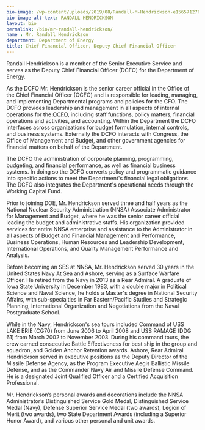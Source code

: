 ```yaml
---
bio-image: /wp-content/uploads/2019/08/Randall-M-Hendrickson-e1565712767945-215x300.jpg
bio-image-alt-text: RANDALL HENDRICKSON
layout: bio
permalink: /bio/mr-randall-hendrickson/
name : Mr. Randall Hendrickson
department: Department of Energy
title: Chief Financial Officer, Deputy Chief Financial Officer
---
```


Randall Hendrickson is a member of the Senior Executive Service and serves as the Deputy Chief Financial Officer (DCFO) for the Department of Energy.

As the DCFO Mr. Hendrickson is the senior career official in the Office of the Chief Financial Officer (OCFO) and is responsible for leading, managing, and implementing Departmental programs and policies for the CFO. The DCFO provides leadership and management in all aspects of internal operations for the <abbr title="Office of the Chief Financial Office">OCFO</abbr>, including staff functions, policy matters, financial operations and activities, and accounting. Within the Department the DCFO interfaces across
organizations for budget formulation, internal controls, and business systems. Externally the DCFO interacts with Congress, the Office of Management and Budget, and other government agencies for financial matters on behalf of the Department.

The DCFO the administration of corporate planning, programming, budgeting, and financial performance, as well as financial business systems. In doing so the DCFO converts policy and programmatic guidance into specific actions to meet the Department's financial legal obligations. The DCFO also integrates the Department's operational needs through the Working Capital Fund.

Prior to joining DOE, Mr. Hendrickson served three and half years as the National Nuclear Security Administration (NNSA) Associate Administrator for Management and Budget, where he was the senior career official leading the budget and administrative staffs. His organization provided services for entire NNSA enterprise and assistance to the Administrator in all aspects of Budget and Financial Management and Performance, Business Operations, Human Resources and Leadership Development, International Operations, and Quality Management Performance and Analysis.

Before becoming an SES at NNSA, Mr. Hendrickson served 30 years in the United States Navy At Sea and Ashore, serving as a Surface Warfare Officer. He retired from the Navy in 2013 as a Rear Admiral. A graduate of Iowa State University in December 1983, with a double major in Political Science and Naval Science, he holds a Master's degree in National Security Affairs, with sub-specialties in Far Eastern/Pacific Studies and Strategic Planning, International Organization and Negotiations from the Naval Postgraduate School.

While in the Navy, Hendrickson's sea tours included Command of USS LAKE ERIE (CG70) from June 2006 to April 2008 and USS RAMAGE (DDG 61) from March 2002 to November 2003. During his command tours, the crew earned consecutive Battle Effectiveness for best ship in the group and squadron, and Golden Anchor Retention awards. Ashore, Rear Admiral Hendrickson served in executive positions as the Deputy Director of the Missile Defense Agency, as the Program Executive Aegis Ballistic Missile Defense, and as the Commander Navy Air and Missile Defense Command. He is a designated Joint Qualified Officer and a Certified Acquisition Professional.

Mr. Hendrickson’s personal awards and decorations include the NNSA Administrator’s Distinguished Service Gold Medal, Distinguished Service Medal (Navy), Defense Superior Service Medal (two awards), Legion of Merit (two awards), two State Department Awards (including a Superior Honor Award), and various other personal and unit awards.
